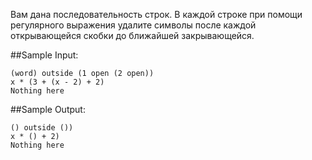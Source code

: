 Вам дана последовательность строк.
В каждой строке ﻿при помощи регулярного выражения удалите символы после каждой
открывающейся скобки до ближайшей закрывающейся.

##Sample Input:
```
(word) outside (1 open (2 open))
x * (3 + (x - 2) + 2)
Nothing here
```
##Sample Output:
```
() outside ())
x * () + 2)
Nothing here
```
